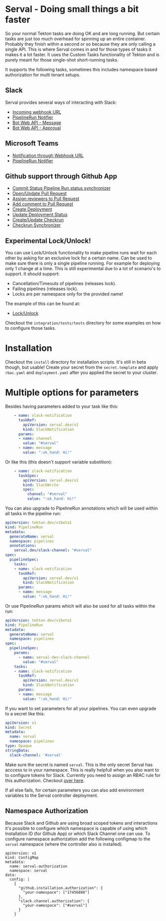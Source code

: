 # Serval - Doing small things a bit faster

So your normal Tekton tasks are doing OK and are long running. But certain tasks are just too much overhead for spinning up an entire container.
Probably they finish within a second or so because they are only calling a single API. This is where Serval comes in and for those types of tasks
it makes it a lot faster. It uses the Custom Tasks functionality of Tekton and is purely meant for those single-shot short-running tasks.

It supports the following tasks, sometimes this includes namespace based authorization for multi tenant setups.

## Slack
Serval provides several ways of interacting with Slack:

- [Incoming webhook URL](./docs/slack/incoming-webhooks.md)
- [PipelineRun Notifier](./docs/slack/pipelinerun.md)
- [Bot Web API - Message](./docs/slack/bot-api.md)
- [Bot Web API - Approval](./docs/slack/approval.md)
## Microsoft Teams
- [Notification through Webhook URL](./docs/teams/message.md)
- [PipelineRun Notifier](./docs/teams/pipelinerun.md)

## Github support through Github App
- [Commit Status Pipeline Run status synchronizer](./integration/tests/tests/github-status-pipelinerun.yaml)
- [Open/Update Pull Request](./integration/tests/tests/github-pullrequest.yaml)
- [Assign reviewers to Pull Request](./integration/tests/tests/github-pullrequest.yaml)
- [Add comment to Pull Request](./integration/tests/tests/github-pullrequest.yaml)
- [Create Deployment](./integration/tests/tests/github-deployments.yaml)
- [Update Deployment Status](./integration/tests/tests/github-status.yaml)
- [Create/Update Checkrun](./integration/tests/tests/github-checkrun.yaml)
- [Checkrun Synchronizer](./pipelines/build.yaml)

## Experimental Lock/Unlock!
You can use Lock/Unlock functionality to make pipeline runs wait for each other by asking for an exclusive lock
for a certain name. Can be used to make sure there is only a single pipeline running. For example for deploying
only 1 change at a time. This is still experimental due to a lot of scenario's to support. It should support:
- Cancellation/Timeouts of pipelines (releases lock).
- Failing pipelines (releases lock).
- Locks are per namespace only for the provided name!

The example of this can be found at:
- [Lock/Unlock](./integration/tests/tests/)

Checkout the `integration/tests/tests` directory for some examples on how to configure those tasks.

# Installation
Checkout the `install` directory for installation scripts. It's still in beta though, but usable!
Create your secret from the `secret.template` and apply `rbac.yaml` and `deployment.yaml` after
you applied the secret to your cluster.

# Multiple options for parameters
Besides having parameters added to your task like this:
```yaml
    - name: slack-notification
      taskRef:
        apiVersion: serval.dev/v1
        kind: SlackNotification
      params:
      - name: channel
        value: "#serval"
      - name: message
        value: ":ok_hand: Hi!"
```
Or like this (this doesn't support variable substition):
```yaml
    - name: slack-notification
      taskSpec:
        apiVersion: serval.dev/v1
        kind: SlackWrite
        spec:
          channel: "#serval"
          value: ":ok_hand: Hi!"
```

You can also upgrade to PipelineRun annotations which will be used within all tasks in the pipeline run:
```yaml
apiVersion: tekton.dev/v1beta1
kind: PipelineRun
metadata:
  generateName: serval
  namespace: pipelines
  annotations:
    serval.dev/slack-channel: "#serval"
spec:
  pipelineSpec:
    tasks:
    - name: slack-notification
      taskRef:
        apiVersion: serval.dev/v1
        kind: SlackNotification
      params:
      - name: message
        value: ":ok_hand: Hi!"
```

Or use PipelineRun params which will also be used for all tasks within the run:
```yaml
apiVersion: tekton.dev/v1beta1
kind: PipelineRun
metadata:
  generateName: serval
  namespace: pipelines
spec:
  pipelineSpec:
    params:
      - name: serval-dev-slack-channel
        value: "#serval"
    tasks:
    - name: slack-notification
      taskRef:
        apiVersion: serval.dev/v1
        kind: SlackNotification
      params:
      - name: message
        value: ":ok_hand: Hi!"
```

If you want to set parameters for all your pipelines. You can even upgrade to a secret like this:
```yaml
apiVersion: v1
kind: Secret
metadata:
  name: serval
  namespace: pipelines
type: Opaque
stringData:
  slack-channel: '#serval'
```
Make sure the secret is named `serval`. This is the only secret Serval has acccess to in your namespace.
This is really helpfull when you also want to to configure tokens for Slack. Currently you need to
assign an RBAC rule for this authorization. Checkout [over here](https://github.com/GijsvanDulmen/tekton-serval/blob/main/integration/rbac.yaml).

If all else fails, for certain parameters you can also add environment variables to the Serval controller deployment.

## Namespace Authorization
Because Slack and Github are using broad scoped tokens and interactions it's possible to configure which namespace
is capable of using which Installation ID (for Github App) or which Slack Channel one can use. To configure namespace
authorization add the following configmap to the `serval` namespace (where the controller also is installed).

```
apiVersion: v1
kind: ConfigMap
metadata:
  name: serval-authorization
  namespace: serval
data:
  config: |
    {
      "github.installation.authorization": {
        "your-namespace": ["17456888"]
      },
      "slack.channel.authorization": {
        "your-namespace": ["#serval"]
      }
    } 
```
